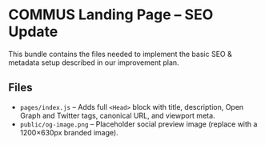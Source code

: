 # COMMUS Landing Page – SEO Update

This bundle contains the files needed to implement the basic SEO & metadata setup described in our improvement plan.

## Files

- `pages/index.js` – Adds full `<Head>` block with title, description, Open Graph and Twitter tags, canonical URL, and viewport meta.
- `public/og-image.png` – Placeholder social preview image (replace with a 1200×630px branded image).
